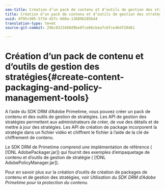 ```yaml
---
seo-title: Création d’un pack de contenu et d’outils de gestion des stratégies
title: Création d’un pack de contenu et d’outils de gestion des stratégies
uuid: 0f95c905-5734-457c-b60a-13689b285b44
translation-type: tm+mt
source-git-commit: 29bc8323460d9be0fce66cbea7c6fce46df20d61

---
```



# Création d’un pack de contenu et d’outils de gestion des stratégies{#create-content-packaging-and-policy-management-tools}

A l’aide du SDK DRM d’Adobe Primetime, vous pouvez créer un pack de contenu et des outils de gestion de stratégies. Les API de gestion des stratégies permettent aux administrateurs de créer, de vue des détails et de mettre à jour des stratégies. Les API de création de package incorporent la stratégie dans un fichier vidéo et chiffrent le fichier à l’aide de la clé de chiffrement de contenu.

Le SDK DRM de Primetime comprend une implémentation de référence ( [!DNL AdobePackager.jar]) qui fournit des exemples d’empaquetage de contenu et d’outils de gestion de stratégie ( [!DNL AdobePolicyManager.jar]).

Pour en savoir plus sur la création d’outils de création de packages de contenu et de gestion des stratégies, voir *Utilisation du SDK DRM d’Adobe Primetime pour la protection du contenu*.
